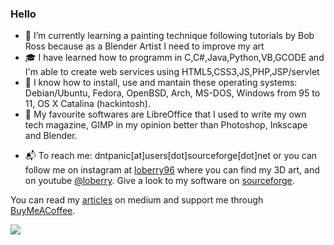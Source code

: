 ### Hello

<!-- - 🔭 I’m currently working on my homeserver where I host www.propostedilegge.org-->
- 🌱 I’m currently learning a painting technique following tutorials by Bob Ross because as a Blender Artist I need to improve my art
- 🎓 I have learned how to programm in C,C#,Java,Python,VB,GCODE and I'm able to create web services using HTML5,CSS3,JS,PHP,JSP/servlet
- 💾 I know how to install, use and mantain these operating systems: Debian/Ubuntu, Fedora, OpenBSD, Arch, MS-DOS, Windows from 95 to 11, OS X Catalina (hackintosh).
- 📐 My favourite softwares are LibreOffice that I used to write my own tech magazine, GIMP in my opinion better than Photoshop, Inkscape and Blender.
<!-- 📚 Suggested books and litterature are: -->

- 📬 To reach me: dntpanic[at]users[dot]sourceforge[dot]net or you can follow me on instagram at [loberry96](https://www.instagram.com/loberry96/) where you can find my 3D art, and on youtube [@loberry](https://www.youtube.com/channel/UCdtkF7XrgIUitLlrR47_f8g). Give a look to my software on [sourceforge](https://sourceforge.net/u/dntpanic/profile/).

You can read my [articles](https://medium.com/@alessandro_mazzeo) on medium and support me through [BuyMeACoffee](https://www.buymeacoffee.com/loberry).

<div><a href="https://www.buymeacoffee.com/loberry"><img src="https://img.buymeacoffee.com/button-api/?text=Buy me a coffee&amp;emoji=&amp;slug=loberry&amp;button_colour=FFDD00&amp;font_colour=000000&amp;font_family=Cookie&amp;outline_colour=000000&amp;coffee_colour=ffffff" style="width:auto;"></a></div>


<!--
**jojo2234/jojo2234** is a ✨ _special_ ✨ repository because its `README.md` (this file) appears on your GitHub profile.

Here are some ideas to get you started:

- 🔭 I’m currently working on ...
- 🌱 I’m currently learning ...
- 👯 I’m looking to collaborate on ...
- 🤔 I’m looking for help with ...
- 💬 Ask me about ...
- 📫 How to reach me: ...
- 😄 Pronouns: ...
- ⚡ Fun fact: ...
-->
